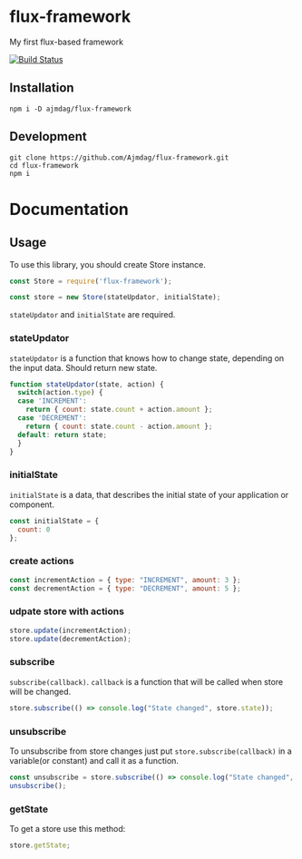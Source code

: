# flux-framework
My first flux-based framework

[![Build Status](https://travis-ci.org/Ajmdag/flux-framework.svg?branch=master)](https://travis-ci.org/Ajmdag/flux-framework)

## Installation
```
npm i -D ajmdag/flux-framework
```

## Development
```
git clone https://github.com/Ajmdag/flux-framework.git
cd flux-framework
npm i
```

# Documentation

## Usage
To use this library, you should create Store instance.
```js
const Store = require('flux-framework');

const store = new Store(stateUpdator, initialState);
```
`stateUpdator` and `initialState` are required.

### stateUpdator
`stateUpdator` is a function that knows how to change state, depending on the input data. Should return new state.

```js
function stateUpdator(state, action) {
  switch(action.type) {
  case 'INCREMENT':
    return { count: state.count + action.amount };
  case 'DECREMENT':
    return { count: state.count - action.amount };
  default: return state;
  }
}
```

### initialState
`initialState` is a data, that describes the initial state of your application or component.

```js
const initialState = {
  count: 0
};
```

### create actions
```js
const incrementAction = { type: "INCREMENT", amount: 3 };
const decrementAction = { type: "DECREMENT", amount: 5 };
```

### udpate store with actions
```js
store.update(incrementAction);
store.update(decrementAction);
```

### subscribe
`subscribe(callback)`. `callback` is a function that will be called when store will be changed.
```js
store.subscribe(() => console.log("State changed", store.state));
```

### unsubscribe
To unsubscribe from store changes just put `store.subscribe(callback)` in a variable(or constant) and call it as a function.
```js
const unsubscribe = store.subscribe(() => console.log("State changed", store.state));
unsubscribe();
```

### getState
To get a store use this method:
```js
store.getState;
```
